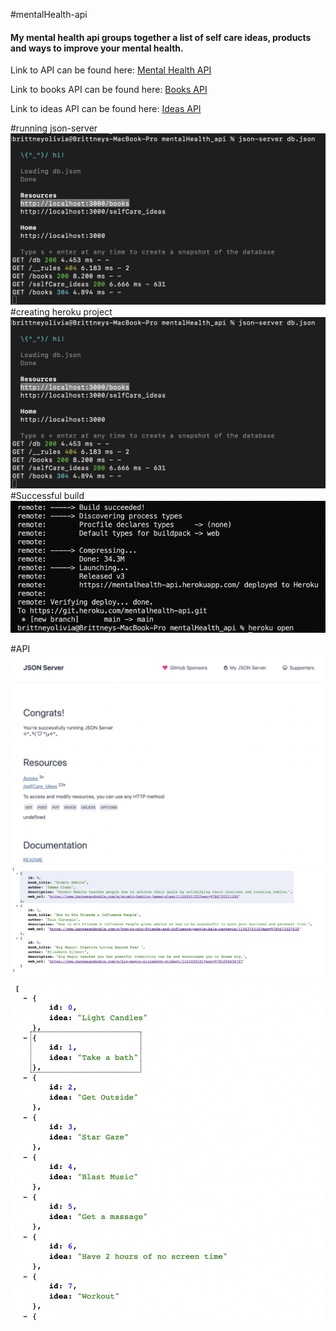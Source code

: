 #mentalHealth-api

#### My mental health api groups together a list of self care ideas, products and ways to improve your mental health.

Link to API can be found here: <a href="https://mentalhealth-api.herokuapp.com/">Mental Health API</a>

Link to books API can be found here: <a href="https://mentalhealth-api.herokuapp.com/books">Books API</a>

Link to ideas API can be found here: <a href="https://mentalhealth-api.herokuapp.com/selfCare_ideas">Ideas API</a>

#running json-server
<img src="./assets/images/runDb.png" alt="run db.json">
#creating heroku project
<img src="./assets/images/runDb.png" alt="run db.json">
#Successful build
<img src="./assets/images/successfulBuild.png" alt="build">

#API
<img src="./assets/images/api.png" alt="build">
<img src="./assets/images/books.png" alt="build">
<img src="./assets/images/ideas.png" alt="build">
